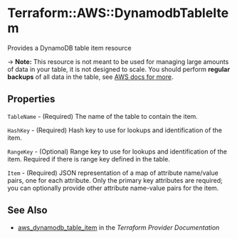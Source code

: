 # Terraform::AWS::DynamodbTableItem

Provides a DynamoDB table item resource

-> **Note:** This resource is not meant to be used for managing large amounts of data in your table, it is not designed to scale.
  You should perform **regular backups** of all data in the table, see [AWS docs for more](https://docs.aws.amazon.com/amazondynamodb/latest/developerguide/BackupRestore.html).

## Properties

`TableName` - (Required) The name of the table to contain the item.

`HashKey` - (Required) Hash key to use for lookups and identification of the item.

`RangeKey` - (Optional) Range key to use for lookups and identification of the item. Required if there is range key defined in the table.

`Item` - (Required) JSON representation of a map of attribute name/value pairs, one for each attribute. Only the primary key attributes are required; you can optionally provide other attribute name-value pairs for the item.


## See Also

* [aws_dynamodb_table_item](https://www.terraform.io/docs/providers/aws/r/dynamodb_table_item.html) in the _Terraform Provider Documentation_